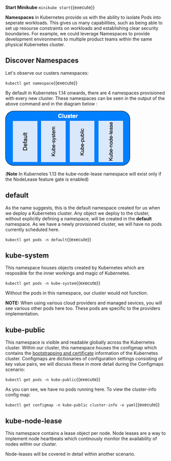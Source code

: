 **Start Minikube**
``minikube start``{{execute}}

**Namespaces** in Kubernetes provide us with the ability to isolate Pods into seperate workloads. This gives us many capabilities, such as being able to set up resourse constraints on workloads and establishing clear security boundaries. For example, we could leverage Namespaces to provide development environments to multiple product teams within the same physical Kubernetes cluster.

## Discover Namespaces

Let's observe our custers namespaces:

`kubectl get namespace`{{execute}}

By default in Kubernetes 1.14 onwards, there are 4 namespaces provisioned with every new cluster. These namespaces can be seen in the output of the above command and in the diagram below :

![alt text](https://raw.githubusercontent.com/jameswhinn/katalabs/master/assets/namespaces.png "Default namespaces")

(**Note** In Kubernetes 1.13 the kube-node-lease namespace will exist only if the NodeLease feature gate is enabled)

## default

As the name suggests, this is the default namespace created for us when we deploy a Kubernetes cluster. Any object we deploy to the cluster, without explicitly defining a namespace, will be created in the **default** namespace. As we have a newly provisioned cluster, we will have no pods currently scheduled here.

``kubectl get pods -n default``{{execute}}

## kube-system

This namespace houses objects created by Kubernetes which are resposible for the inner workings and magic of Kubernetes.

``kubectl get pods -n kube-system``{{execute}}

Without the pods in this namespace, our cluster would not function.

**NOTE:** When using various cloud providers and managed sevices, you will see various other pods here too. These pods are specific to the providers implementation.

## kube-public

This namespace is visible and readable globally across the Kubernetes cluster. Within our cluster, this namespace houses the configmap which contains the [bootstrapping and certificate](https://kubernetes.io/docs/reference/access-authn-authz/bootstrap-tokens/) information of the Kubernetes cluster. Configmaps are dictionaries of configuration settings consisting of key value pairs, we will discuss these in more detail during the Configmaps scenario:

``kubectl get pods -n kube-public``{{execute}}

As you can see, we have no pods running here. To view the cluster-info config map:

``kubectl get configmap -n kube-public cluster-info -o yaml``{{execute}}

## kube-node-lease

This namespace contains a lease object per node. Node leases are a way to implement node heartbeats which continously monitor the availability of nodes within our cluster.

Node-leases will be covered in detail within another scenario.